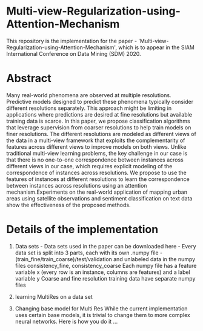 # Multi-view-Regularization-using-Attention-Mechanism

This repository is the implementation for the paper - 'Multi-view-Regularization-using-Attention-Mechanism', which is to appear in the SIAM International Conference on Data Mining (SDM) 2020.

# Abstract
Many real-world phenomena are observed at multiple resolutions. Predictive models designed to predict these phenomena typically consider different resolutions separately. This approach might be limiting in applications where predictions are desired at fine resolutions but available training data is scarce. In this paper, we propose classification algorithms that leverage supervision from coarser resolutions to help train models on finer resolutions. The different resolutions are modeled as different views of the data in a multi-view framework that exploits the complementarity of features across different views to improve models on both views. Unlike traditional multi-view learning problems, the key challenge in our case is that there is no one-to-one correspondence between instances across different views in our case, which requires explicit modeling of the correspondence of instances across resolutions. We propose to use the features of instances at different resolutions to learn the correspondence between instances across resolutions using an attention mechanism.Experiments on the real-world application of mapping urban areas using satellite observations and sentiment classification on text data show the effectiveness of the proposed methods.

# Details of the implementation

1. Data sets - 
Data sets used in the paper can be downloaded here -
Every data set is split into 3 parts, each with its own .numpy file - (train_fine/train_coarse)/test/validation and unlabeled data in the numpy files consistency_fine, consistency_coarse
Each numpy file has a feature variable x (every row is an instance, columns are features) and a label variable y
Coarse and fine resolution training data have separate numpy files

2. learning MultiRes on a data set


3. Changing base model for Multi Res
While the current implementation uses certain base models, it is trivial to change them to more complex neural networks. Here is how you do it ...

